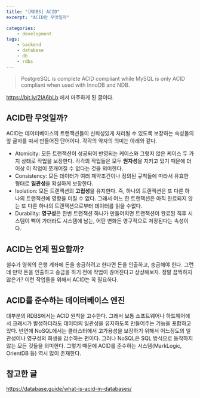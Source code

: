 ```yaml
---
title: "[RDBS] ACID"
excerpt: "ACID란 무엇일까"

categories:
    - development
tags:
    - backend
    - database
    - db
    - rdbs
---
```

> PostgreSQL is complete ACID compliant while MySQL is only ACID compliant when used with InnoDB and NDB.

https://bit.ly/2IA6bLb 에서 마주하게 된 글이다.

## ACID란 무엇일까?
ACID는 데이터베이스의 트랜잭션들이 신뢰성있게 처리될 수 있도록 보장하는 속성들의 앞 글자를 따서 만들어진 단어이다.
각각의 약자의 의미는 아래와 같다.
- Atomicity: 모든 트랜잭션이 성공되어 반영되는 케이스와 그렇지 않은 케이스 두 가지 상태로 작업을 보장한다. 각각의 작업들은 모두 **원자성**을 지키고 있기 때문에 더 이상 이 작업이 쪼개어질 수 없다는 것을 의미한다.
- Consistency: 모든 데이터가 여러 제약조건이나 정의된 규칙들에 따라서 유효한 형태로 **일관성**을 확실하게 보장한다.
- Isolation: 모든 트랜잭션의 **고립성**을 유지한다. 즉, 하나의 트랜잭션은 또 다른 하나의 트랜잭션에 영향을 미칠 수 없다. 그래서 어느 한 트랜잭션은 아직 완료되지 않는 또 다른 하나의 트랜잭션으로부터 데이터를 읽을 수없다.
- Durability: **영구성**은 한번 트랜잭션 하나가 만들어지면 트랜잭션이 완료된 직후 시스템이 뻑이 가더라도 시스템에 남는, 어떤 변화든 영구적으로 저장된다는 속성이다.


## ACID는 언제 필요할까?
철수가 영희의 은행 계좌에 돈을 송금하려고 한다면 돈을 인출하고, 송금해야 한다. 그런데 만약 돈을 인출하고 송금을 하기 전에 작업이 끊어진다고 상상해보자. 정말 끔찍하지 않은가? 이런 작업들을 위해서 ACID는 꼭 필요하다.

## ACID를 준수하는 데이터베이스 엔진
대부분의 RDBS에서는 ACID 원칙을 고수한다. 그래서 보통 소프트웨어나 하드웨어에서 크래시가 발생하더라도 데이터의 일관성을 유지하도록 만들어주는 기능을 포함하고 있다. 반면에 NoSQL에서는 클러스터에서 고가용성을 보장하기 위해서 어느정도의 일관성이나 영구성의 희생을 감수하는 편이다. 그러나 NoSQL은 SQL 방식으로 동작하지 않는 모든 것들을 의미한다. 그렇기 때문에 ACID를 준수하는 시스템(MarkLogic, OrientDB 등) 역시 많이 존재한다. 

## 참고한 글
https://database.guide/what-is-acid-in-databases/
